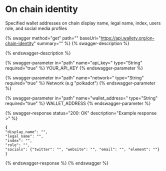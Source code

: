 # On chain identity

Specified wallet addresses on chain display name, legal name, index, users role, and social media profiles

{% swagger method="get" path="" baseUrl="https://api.wallety.org/on-chain-identity" summary="" %}
{% swagger-description %}

{% endswagger-description %}

{% swagger-parameter in="path" name="api_key=" type="String" required="true" %}
YOUR_API_KEY
{% endswagger-parameter %}

{% swagger-parameter in="path" name="network=" type="String" required="true" %}
Network (e.g "polkadot")
{% endswagger-parameter %}

{% swagger-parameter in="path" name="wallet_address=" type="String" required="true" %}
WALLET_ADDRESS
{% endswagger-parameter %}

{% swagger-response status="200: OK" description="Example response >" %}
<pre class="language-javascript"><code class="lang-javascript"><strong>{
</strong>"display_name": "",
"legal_name": "",
"index": "", 
"role": "", 
"socials": {"twitter": "", "website": "", "email": "", "element": ""}
}</code></pre>
{% endswagger-response %}
{% endswagger %}
